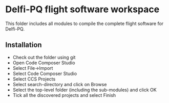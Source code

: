 # Delfi-PQ flight software workspace
This folder includes all modules to compile the complete flight software for Delfi-PQ.

## Installation

- Check out the folder using git
- Open Code Composer Studio
- Select File->Import
- Select Code Composer Studio
- Select CCS Projects
- Select search-directory and click on Browse
- Select the top-level folder (including the sub-modules) and click OK
- Tick all the discovered projects and select Finish

